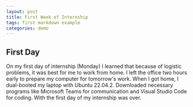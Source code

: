 ```yaml
---
layout: post
title: First Week of Internship
tags: first markdown example
categories: demo
---
```


## First Day 

On my first day of internship (Monday) I  learned that because of logistic problems, it was best for me to work from home. I left the office two hours early to prepare my computer for tomorrow's work. When I got home, I dual-booted my laptop with Ubuntu 22.04.2. Downloaded necessary programs like Microsoft Teams for 
communication and Visual Studio Code for coding. With the first day of my internship was over.
